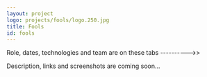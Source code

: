 ```yaml
---
layout: project
logo: projects/fools/logo.250.jpg
title: Fools
id: fools
---
```


<div class="highlight">
    <p>Role, dates, technologies and team are on these tabs ---------->></p>
    <p>Description, links and screenshots are coming soon...</p>
</div>
